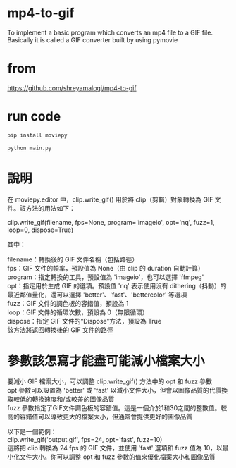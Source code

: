 # mp4-to-gif
To implement a basic program which converts an mp4 file to a GIF file. Basically it is called a GIF converter built by using pymovie

# from 
https://github.com/shreyamalogi/mp4-to-gif

# run code

```bash
pip install moviepy
```

```bash
python main.py
```

# 說明
在 moviepy.editor 中，clip.write_gif() 用於將 clip（剪輯）對象轉換為 GIF 文件。該方法的用法如下：

clip.write_gif(filename, fps=None, program='imageio', opt='nq', fuzz=1, loop=0, dispose=True)

其中：

filename：轉換後的 GIF 文件名稱（包括路徑）  
fps：GIF 文件的幀率，預設值為 None（由 clip 的 duration 自動計算）  
program：指定轉換的工具，預設值為 'imageio'，也可以選擇 'ffmpeg'  
opt：指定用於生成 GIF 的選項。預設值 'nq' 表示使用沒有 dithering（抖動）的最近鄰值量化，還可以選擇 'better'、'fast'、'bettercolor' 等選項  
fuzz：GIF 文件的調色板的容錯值，預設為 1  
loop：GIF 文件的循環次數，預設為 0（無限循環）  
dispose：指定 GIF 文件的“Dispose”方法，預設為 True  
該方法將返回轉換後的 GIF 文件的路徑  

# 參數該怎寫才能盡可能減小檔案大小
要減小 GIF 檔案大小，可以調整 clip.write_gif() 方法中的 opt 和 fuzz 參數  
opt 參數可以設置為 'better' 或 'fast' 以減小文件大小，但會以圖像品質的代價換取較低的轉換速度和/或較差的圖像品質  
fuzz 參數指定了GIF文件調色板的容錯值。這是一個介於1和30之間的整數值。較高的容錯值可以導致更大的檔案大小，但通常會提供更好的圖像品質  

以下是一個範例：  
clip.write_gif('output.gif', fps=24, opt='fast', fuzz=10)  
這將把 clip 轉換為 24 fps 的 GIF 文件，並使用 'fast' 選項和 fuzz 值為 10，以最小化文件大小。你可以調整 opt 和 fuzz 參數的值來優化檔案大小和圖像品質  
